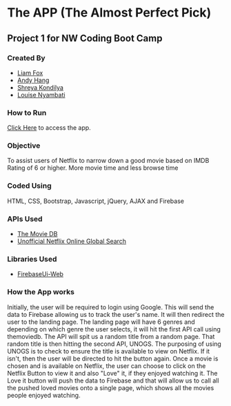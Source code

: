 # The APP (The Almost Perfect Pick)

## Project 1 for NW Coding Boot Camp

### Created By
* [Liam Fox](https://github.com/FoxMessenger)
* [Andy Hang](https://github.com/ahang)
* [Shreya Kondilya](https://github.com/skondilya)
* [Louise Nyambati](https://github.com/LouiseNyambati)

### How to Run
[Click Here](/project_ares/) to access the app.

### Objective
To assist users of Netflix to narrow down a good movie based on IMDB Rating of 6 or higher. More movie time and less browse time

### Coded Using
HTML, CSS, Bootstrap, Javascript, jQuery, AJAX and Firebase

### APIs Used
* [The Movie DB](https://www.themoviedb.org/documentation/api)
* [Unofficial Netflix Online Global Search](https://market.mashape.com/unogs/unogs)

### Libraries Used
* [FirebaseUi-Web](https://github.com/firebase/firebaseui-web)

### How the App works
Initially, the user will be required to login using Google. This will send the data to Firebase allowing us to track the user's name. It will then redirect the user to the landing page. The landing page will have 6 genres and depending on which genre the user selects, it will hit the first API call using themoviedb. The API will spit us a random title from a random page. That random title is then hitting the second API, UNOGS. The purposing of using UNOGS is to check to ensure the title is available to view on Netflix. If it isn't, then the user will be directed to hit the button again. Once a movie is chosen and is available on Netflix, the user can choose to click on the Netflix Button to view it and also "Love" it, if they enjoyed watching it. The Love it button will push the data to Firebase and that will allow us to call all the pushed loved movies onto a single page, which shows all the movies people enjoyed watching. 
